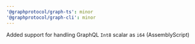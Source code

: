 ```yaml
---
'@graphprotocol/graph-ts': minor
'@graphprotocol/graph-cli': minor
---
```


Added support for handling GraphQL `Int8` scalar as `i64` (AssemblyScript)
